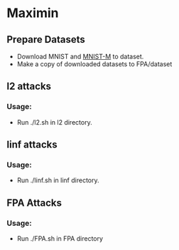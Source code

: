 # Maximin 
## Prepare Datasets
* Download MNIST and [MNIST-M](https://drive.google.com/drive/folders/0B_tExHiYS-0vR2dNZEU4NGlSSW8) to dataset.
* Make a copy of downloaded datasets to FPA/dataset

## l2 attacks
### Usage: 
- Run ./l2.sh in l2 directory.
## linf attacks
### Usage:
- Run ./linf.sh in linf directory.

## FPA Attacks
### Usage:
- Run ./FPA.sh in FPA directory

    
